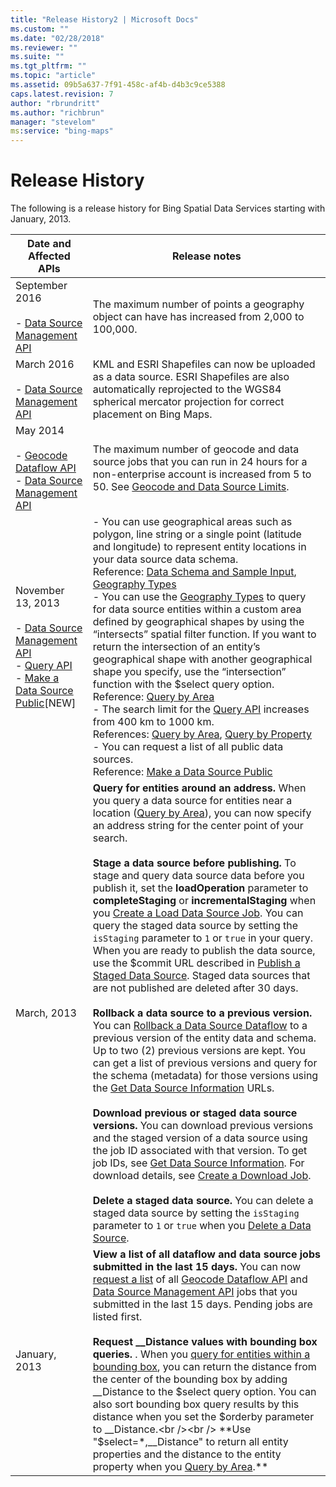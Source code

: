 ```yaml
---
title: "Release History2 | Microsoft Docs"
ms.custom: ""
ms.date: "02/28/2018"
ms.reviewer: ""
ms.suite: ""
ms.tgt_pltfrm: ""
ms.topic: "article"
ms.assetid: 09b5a637-7f91-458c-af4b-d4b3c9ce5388
caps.latest.revision: 7
author: "rbrundritt"
ms.author: "richbrun"
manager: "stevelom"
ms:service: "bing-maps"
---
```

# Release History
The following is a release history for Bing Spatial Data Services starting with January, 2013.  
  
|Date and Affected APIs|Release notes|  
|----------------------------|-------------------|  
|September 2016<br /><br /> -   [Data Source Management API](../spatial-data-services/data-source-management-api.md)|The maximum number of points a geography object can have has increased from 2,000 to 100,000.|  
|March 2016<br /><br /> -   [Data Source Management API](../spatial-data-services/data-source-management-api.md)|KML and ESRI Shapefiles can now be uploaded as a data source. ESRI Shapefiles are also automatically reprojected to the WGS84 spherical mercator projection for correct placement on Bing Maps.|  
|May 2014<br /><br /> -   [Geocode Dataflow API](../spatial-data-services/geocode-dataflow-api.md)<br />-   [Data Source Management API](../spatial-data-services/data-source-management-api.md)|The maximum number of geocode and data source jobs that you can run in 24 hours for a non-enterprise account is increased from 5 to 50. See [Geocode and Data Source Limits](../spatial-data-services/geocode-and-data-source-limits.md).|  
|November 13, 2013<br /><br /> -   [Data Source Management API](../spatial-data-services/data-source-management-api.md)<br />-   [Query API](../spatial-data-services/query-api.md)<br />-   [Make a Data Source Public](../spatial-data-services/make-a-data-source-public.md)[NEW]|-   You can use geographical areas such as polygon, line string or a single point (latitude and longitude) to represent entity locations in your data source data schema.<br />     Reference: [Data Schema and Sample Input](../spatial-data-services/load-data-source-data-schema-and-sample-input.md), [Geography Types](../spatial-data-services/geography-types.md)<br />-   You can use the [Geography Types](../spatial-data-services/geography-types.md) to query for data source entities within a custom area defined by geographical shapes by using the “intersects” spatial filter function. If you want to return the intersection of an entity’s geographical shape with another geographical shape you specify, use the “intersection” function with the $select query option.<br />     Reference: [Query by Area](../spatial-data-services/query-by-area.md)<br />-   The search limit for the [Query API](../spatial-data-services/query-api.md) increases from 400 km to 1000 km.<br />     References: [Query by Area](../spatial-data-services/query-by-area.md), [Query by Property](../spatial-data-services/query-by-property.md)<br />-   You can request a list of all public data sources.<br />     Reference: [Make a Data Source Public](../spatial-data-services/make-a-data-source-public.md)|  
|March, 2013|**Query for entities around an address.** When you query a data source for entities near a location ([Query by Area](../spatial-data-services/query-by-area.md)), you can now specify an address string for the center point of your search.<br /><br /> **Stage a data source before publishing.** To stage and query data source data before you publish it, set the **loadOperation** parameter to **completeStaging** or **incrementalStaging** when you [Create a Load Data Source Job](../spatial-data-services/create-a-load-data-source-job-and-input-entity-data.md). You can query the staged data source by setting the `isStaging` parameter to `1` or `true` in your query. When you are ready to publish the data source, use the $commit URL described in [Publish a Staged Data Source](../spatial-data-services/publish-a-staged-data-source.md). Staged data sources that are not published are deleted after 30 days.<br /><br /> **Rollback a data source to a previous version.** You can [Rollback a Data Source Dataflow](../spatial-data-services/rollback-a-data-source-dataflow.md) to a previous version of the entity data and schema. Up to two (2) previous versions are kept. You can get a list of previous versions and query for the schema (metadata) for those versions using the [Get Data Source Information](../spatial-data-services/get-data-source-information.md) URLs.<br /><br /> **Download previous or staged data source versions.** You can download previous versions and the staged version of a data source using the job ID associated with that version. To get job IDs, see [Get Data Source Information](../spatial-data-services/get-data-source-information.md). For download details, see [Create a Download Job](../spatial-data-services/create-a-download-job.md).<br /><br /> **Delete a staged data source.** You can delete a staged data source by setting the `isStaging` parameter to `1` or `true` when you [Delete a Data Source](../spatial-data-services/delete-a-data-source.md).|  
|January, 2013|**View a list of all dataflow and data source jobs submitted in the last 15 days.** You can now [request a list](../spatial-data-services/get-job-list.md) of all [Geocode Dataflow API](../spatial-data-services/geocode-dataflow-api.md) and [Data Source Management API](../spatial-data-services/data-source-management-api.md) jobs that you submitted in the last 15 days. Pending jobs are listed first.<br /><br /> **Request __Distance values with bounding box queries.** . When you [query for entities within a bounding box](../spatial-data-services/query-by-area.md), you can return the distance from the center of the bounding box by adding __Distance to the $select query option. You can also sort bounding box query results by this distance when you set the $orderby parameter to __Distance.<br /><br /> **Use "$select=*,\__Distance" to return all entity properties and the distance to the entity property when you [Query by Area](../spatial-data-services/query-by-area.md).**|